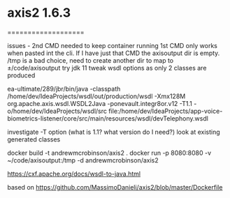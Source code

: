 # axis2 1.6.3 
===================

issues - 2nd CMD needed to keep container running
1st CMD only works when pasted int the cli. If I have just that CMD the axisoutput dir is empty.
/tmp is a bad choice, need to create another dir to map to ±/code/axisoutput
try jdk 11
tweak wsdl options as only 2 classes are produced

ea-ultimate/289/jbr/bin/java -classpath /home/dev/IdeaProjects/wsdl/out/production/wsdl -Xmx128M org.apache.axis.wsdl.WSDL2Java -ponevault.integr8or.v12 -T1.1 -o/home/dev/IdeaProjects/wsdl/src file:/home/dev/IdeaProjects/app-voice-biometrics-listener/core/src/main/resources/wsdl/devTelephony.wsdl


investigate -T option (what is 1.1? what version do I need?)
look at existing generated classes

docker build -t andrewmcrobinson/axis2 .
docker run -p 8080:8080 -v ~/code/axisoutput:/tmp -d andrewmcrobinson/axis2


https://cxf.apache.org/docs/wsdl-to-java.html


based on https://github.com/MassimoDanieli/axis2/blob/master/Dockerfile

